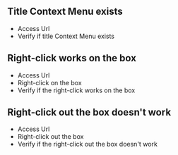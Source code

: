 ## Title Context Menu exists
- Access Url
- Verify if title Context Menu exists

## Right-click works on the box
- Access Url
- Right-click on the box
- Verify if the right-click works on the box

## Right-click out the box doesn't work
- Access Url
- Right-click out the box
- Verify if the right-click out the box doesn't work